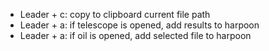 - Leader + c: copy to clipboard current file path
- Leader + a: if telescope is opened, add results to harpoon
- Leader + a: if oil is opened, add selected file to harpoon
